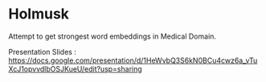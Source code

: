 # Holmusk
Attempt to get strongest word embeddings in Medical Domain.

Presentation Slides : https://docs.google.com/presentation/d/1HeWvbQ3S6kN0BCu4cwz6a_vTuXcJ1opvvdlbOSJKueU/edit?usp=sharing 

